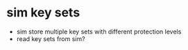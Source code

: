 # sim key sets

* sim store multiple key sets with different protection levels
* read key sets from sim?
